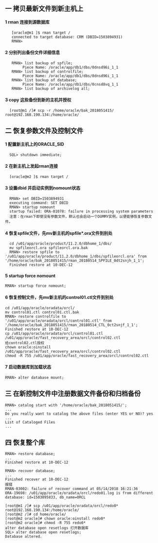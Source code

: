 ## 一 拷贝最新文件到新主机上
#### 1 rman 连接到源数据库
       [oracle@m1 ]$ rman target /
       connected to target database: CRM (DBID=1503894931)
       RMAN>
#### 2  分别列出备份文件详细信息
       RMAN> list backup of spfile;
            Piece Name: /oracle/app/db1/dbs/0dnsd96i_1_1
       RMAN> list backup of controlfile;
            Piece Name: /oracle/app/db1/dbs/0dnsd96i_1_1
       RMAN> list backup of database;
            Piece Name: /oracle/app/db1/dbs/0cnsd8vq_1_1
       RMAN> list backup of archivelog all;
#### 3 copy 这些备份到新的主机并授权
      [root@m1 /]# scp -r /home/oracle/bak_2018051415/ root@192.168.190.134:/home/oracle/

## 二 恢复参数文件及控制文件
#### 1 配置新主机上的ORACLE_SID
      SQL> shutdown immediate;
#### 2 在新主机上发起rman连接
      [oracle@m2 ]$ rman target /
#### 3  设置dbid 并启动实例到nomount状态
      RMAN> set DBID=1503894931
      executing command: SET DBID
      RMAN> startup nomount
      startup failed: ORA-01078: failure in processing system parameters
      注意：在rman下即使没有参数文件，默认也会启动一个DUMMY实例，以便能够恢复参数文件。
#### 4  恢复spfile文件，先mv新主机的spfile*.ora文件到别处
      cd /u01/app/oracle/product/11.2.0/dbhome_1/dbs/
      mv spfileorcl.ora spfileorcl.ora.bak
      RMAN> restore spfile to '/u01/app/oracle/product/11.2.0/dbhome_1/dbs/spfileorcl.ora' from '/home/oracle/bak_2018051415/rman_20180514_SPFILE_0dt2snjh_1_1';
      Finished restore at 10-DEC-12 
#### 5 startup force nomount
    RMAN> startup force nomount;
#### 6 恢复控制文件，先mv新主机的control01.ctl文件到别处
    cd /u01/app/oracle/oradata/orcl/
    mv control01.ctl control01.ctl.bak
    RMAN> restore controlfile to '/u01/app/oracle/oradata/orcl/control01.ctl' from '/home/oracle/bak_2018051415/rman_20180514_CTL_0ct2snjf_1_1';
    Finished restore at 10-DEC-12
    cp /u01/app/oracle/oradata/orcl/control01.ctl /u01/app/oracle/fast_recovery_area/orcl/control02.ctl
    给control02.ctl授权
    chown oracle:oinstall /u01/app/oracle/fast_recovery_area/orcl/control02.ctl
    chmod -R 755 /u01/app/oracle/fast_recovery_area/orcl/control02.ctl
#### 7 启动数据库到加载状态
    RMAN> alter database mount;
## 三  在新控制文件中注册数据文件备份和归档备份
    RMAN> catalog start with '/home/oracle/bak_2018051415/';
    ...
    Do you really want to catalog the above files (enter YES or NO)? yes
    ...
    List of Cataloged Files
    ... 
## 四  恢复整个库
    RMAN> restore database;
    ...
    Finished restore at 10-DEC-12

    RMAN> recover database;
    ...
    Finished recover at 10-DEC-12
    报错
    RMAN-03002: failure of recover command at 05/14/2018 16:21:36
    ORA-19698: /u01/app/oracle/oradata/orcl/redo01.log is from different database: id=1503895833, db_name=ORCL

    [root@m1 /]# scp /u01/app/oracle/oradata/orcl/redo0* root@192.168.190.134:/home/oracle/
    [root@m2 /]# cd home/oracle/
    [root@m2 oracle]# chown oracle:oinstall redo0*
    [root@m2 oracle]# chmod -R 755 redo0*
    alter database open resetlogs 打开数据库
    SQL> alter database open resetlogs;
    Database altered.
